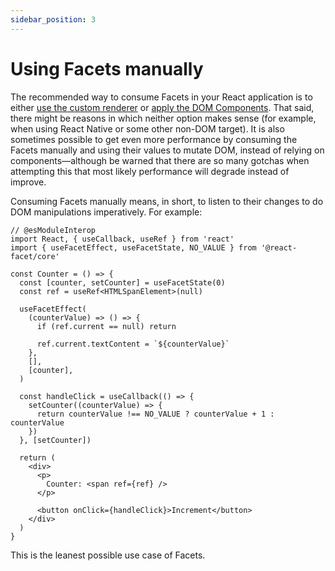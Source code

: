 ```yaml
---
sidebar_position: 3
---
```


# Using Facets manually

The recommended way to consume Facets in your React application is to either [use the custom renderer](using-the-custom-renderer) or [apply the DOM Components](../api/dom-components). That said, there might be reasons in which neither option makes sense (for example, when using React Native or some other non-DOM target). It is also sometimes possible to get even more performance by consuming the Facets manually and using their values to mutate DOM, instead of relying on components—although be warned that there are so many gotchas when attempting this that most likely performance will degrade instead of improve.

Consuming Facets manually means, in short, to listen to their changes to do DOM manipulations imperatively. For example:

```tsx twoslash
// @esModuleInterop
import React, { useCallback, useRef } from 'react'
import { useFacetEffect, useFacetState, NO_VALUE } from '@react-facet/core'

const Counter = () => {
  const [counter, setCounter] = useFacetState(0)
  const ref = useRef<HTMLSpanElement>(null)

  useFacetEffect(
    (counterValue) => () => {
      if (ref.current == null) return

      ref.current.textContent = `${counterValue}`
    },
    [],
    [counter],
  )

  const handleClick = useCallback(() => {
    setCounter((counterValue) => {
      return counterValue !== NO_VALUE ? counterValue + 1 : counterValue
    })
  }, [setCounter])

  return (
    <div>
      <p>
        Counter: <span ref={ref} />
      </p>

      <button onClick={handleClick}>Increment</button>
    </div>
  )
}
```

This is the leanest possible use case of Facets.
